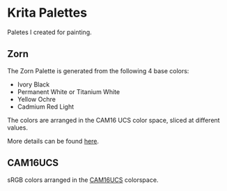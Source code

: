 # Krita Palettes

Paletes I created for painting.

## Zorn

The Zorn Palette is generated from the following 4 base colors:

- Ivory Black
- Permanent White or Titanium White
- Yellow Ochre
- Cadmium Red Light

The colors are arranged in the CAM16 UCS color space, sliced at different values.

More details can be found [here](http://coolwanglu.blogspot.com/2021/03/notes-on-color-6-creating-zorn-palette.html).

## CAM16UCS

sRGB colors arranged in the [CAM16UCS](https://en.wikipedia.org/wiki/Color_appearance_model#CAM16) colorspace.

